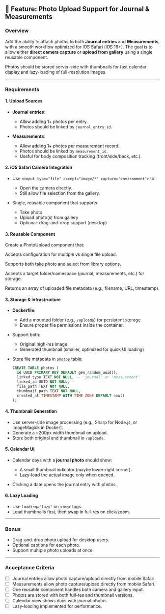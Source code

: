 ## 📸 Feature: Photo Upload Support for Journal & Measurements

### **Overview**

Add the ability to attach photos to both **Journal entries** and **Measurements**, with a smooth workflow optimized for iOS Safari (iOS 16+). The goal is to allow either **direct camera capture** or **upload from gallery** using a single reusable component.

Photos should be stored server-side with thumbnails for fast calendar display and lazy-loading of full-resolution images.

---

### **Requirements**

#### 1. Upload Sources

- **Journal entries**:
  - Allow adding 1+ photos per entry.
  - Photos should be linked by `journal_entry_id`.

- **Measurements**:
  - Allow adding 1+ photos per measurement record.
  - Photos should be linked by `measurement_id`.
  - Useful for body composition tracking (front/side/back, etc.).

#### 2. iOS Safari Camera Integration

- Use `<input type="file" accept="image/*" capture="environment">` to:
  - Open the camera directly.
  - Still allow file selection from the gallery.

- Single, reusable component that supports:
  - Take photo
  - Upload photo(s) from gallery
  - Optional: drag-and-drop support (desktop)

#### 3. Reusable Component
Create a PhotoUpload component that:

Accepts configuration for multiple vs single file upload.

Supports both take photo and select from library options.

Accepts a target folder/namespace (journal, measurements, etc.) for storage.

Returns an array of uploaded file metadata (e.g., filename, URL, timestamp).

#### 3. Storage & Infrastructure

- **Dockerfile**:
  - Add a mounted folder (e.g., `/uploads`) for persistent storage.
  - Ensure proper file permissions inside the container.

- Support both:
  - Original high-res image
  - Generated thumbnail (smaller, optimized for quick UI loading)

- Store file metadata in `photos` table:

  ```sql
  CREATE TABLE photos (
    id UUID PRIMARY KEY DEFAULT gen_random_uuid(),
    linked_type TEXT NOT NULL, -- 'journal' or 'measurement'
    linked_id UUID NOT NULL,
    file_path TEXT NOT NULL,
    thumbnail_path TEXT NOT NULL,
    created_at TIMESTAMP WITH TIME ZONE DEFAULT now()
  );
  ```

#### 4. Thumbnail Generation

- Use server-side image processing (e.g., Sharp for Node.js, or ImageMagick in Docker).
- Generate a \~200px width thumbnail on upload.
- Store both original and thumbnail in `/uploads`.

#### 5. Calendar UI

- Calendar days with a **journal photo** should show:
  - A small thumbnail indicator (maybe lower-right corner).
  - Lazy-load the actual image only when opened.

- Clicking a date opens the journal entry with photos.

#### 6. Lazy Loading

- Use `loading="lazy"` on `<img>` tags.
- Load thumbnails first, then swap in full-res on click/zoom.

---

### **Bonus**

- Drag-and-drop photo upload for desktop users.
- Optional captions for each photo.
- Support multiple photo uploads at once.

---

### **Acceptance Criteria**

- [ ] Journal entries allow photo capture/upload directly from mobile Safari.
- [ ] Measurements allow photo capture/upload directly from mobile Safari.
- [ ] One reusable component handles both camera and gallery input.
- [ ] Photos are stored with both full-res and thumbnail versions.
- [ ] Calendar view shows days with journal photos.
- [ ] Lazy-loading implemented for performance.
